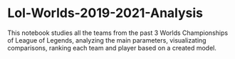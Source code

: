 # Lol-Worlds-2019-2021-Analysis


This notebook studies all the teams from the past 3 Worlds Championships of League of Legends, analyzing the main parameters, visualizating comparisons, ranking each team and player based on a created model.
